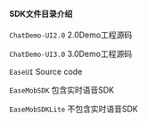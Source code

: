 
#### SDK文件目录介绍
`ChatDemo-UI2.0` 2.0Demo工程源码

`ChatDemo-UI3.0` 3.0Demo工程源码

`EaseUI` Source code

`EaseMobSDK` 包含实时语音SDK

`EaseMobSDKLite` 不包含实时语音SDK
